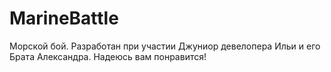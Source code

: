 # MarineBattle
Морской бой. Разработан при участии Джуниор девелопера Ильи и его Брата Александра.
Надеюсь вам понравится!
